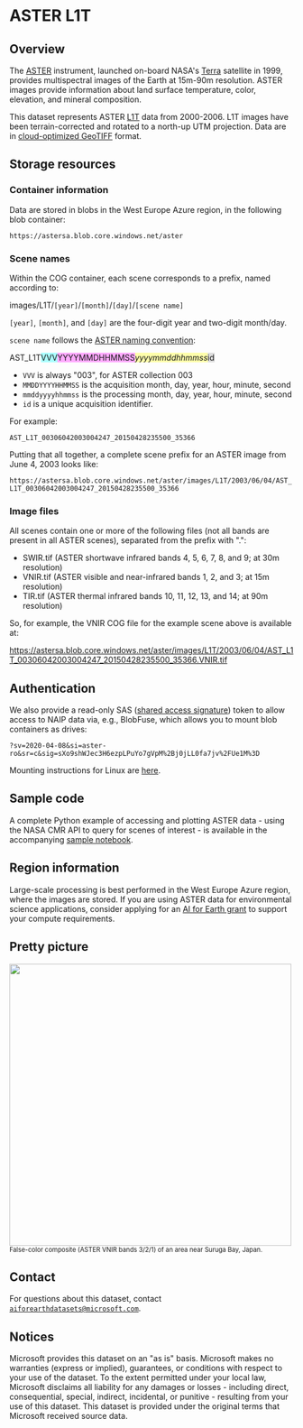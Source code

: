 # ASTER L1T

## Overview

The [ASTER](https://terra.nasa.gov/about/terra-instruments/aster) instrument, launched on-board NASA's [Terra](https://terra.nasa.gov/) satellite in 1999, provides multispectral images of the Earth at 15m-90m resolution.  ASTER images provide information about land surface temperature, color, elevation, and mineral composition.

This dataset represents ASTER [L1T](https://lpdaac.usgs.gov/products/ast_l1tv003/) data from 2000-2006.  L1T images have been terrain-corrected and rotated to a north-up UTM projection.  Data are in [cloud-optimized GeoTIFF](https://www.cogeo.org/) format.


## Storage resources

### Container information

Data are stored in blobs in the West Europe Azure region, in the following blob container:

`https://astersa.blob.core.windows.net/aster`


### Scene names

Within the COG container, each scene corresponds to a prefix, named according to:

images/L1T/`[year]`/`[month]`/`[day]`/`[scene name]`

`[year]`, `[month]`, and `[day]` are the four-digit year and two-digit month/day.

`scene name` follows the [ASTER naming convention](https://lpdaac.usgs.gov/data/get-started-data/collection-overview/missions/aster-overview/#aster-naming-conventions):

AST_L1T<span style="background-color:#aaffff;">VVV</span><span style="background-color:#ffaaff;">YYYYMMDHHMMSS</span>_<span style="background-color:#ffffaa;">yyyymmddhhmmss</span>_<span style="background-color:#dddddd;">id</span>

* `VVV` is always "003", for ASTER collection 003
* `MMDDYYYYHHMMSS` is the acquisition month, day, year, hour, minute, second	
* `mmddyyyyhhmmss` is the processing month, day, year, hour, minute, second
* `id` is a unique acquisition identifier.

For example:

`AST_L1T_00306042003004247_20150428235500_35366`

Putting that all together, a complete scene prefix for an ASTER image from June 4, 2003 looks like:

`https://astersa.blob.core.windows.net/aster/images/L1T/2003/06/04/AST_L1T_00306042003004247_20150428235500_35366`


### Image files

All scenes contain one or more of the following files (not all bands are present in all ASTER scenes), separated from the prefix with ".":

* SWIR.tif (ASTER shortwave infrared bands 4, 5, 6, 7, 8, and 9; at 30m resolution)
* VNIR.tif (ASTER visible and near-infrared bands 1, 2, and 3; at 15m resolution)
* TIR.tif (ASTER thermal infrared bands 10, 11, 12, 13, and 14; at 90m resolution)

So, for example, the VNIR COG file for the example scene above is available at:

https://astersa.blob.core.windows.net/aster/images/L1T/2003/06/04/AST_L1T_00306042003004247_20150428235500_35366.VNIR.tif


## Authentication

We also provide a read-only SAS (<a href="https://docs.microsoft.com/en-us/azure/storage/common/storage-sas-overview">shared access signature</a>) token to allow access to NAIP data via, e.g., BlobFuse, which allows you to mount blob containers as drives:

`?sv=2020-04-08&si=aster-ro&sr=c&sig=sXo9shWJec3H6ezpLPuYo7gVpM%2Bj0jLL0fa7jv%2FUe1M%3D`

Mounting instructions for Linux are [here](https://docs.microsoft.com/en-us/azure/storage/blobs/storage-how-to-mount-container-linux).


## Sample code

A complete Python example of accessing and plotting ASTER data - using the NASA CMR API to query for scenes of interest - is available in the accompanying [sample notebook](aster.ipynb).


## Region information

Large-scale processing is best performed in the West Europe Azure region, where the images are stored.  If you are using ASTER data for environmental science applications, consider applying for an [AI for Earth grant](http://aka.ms/ai4egrants) to support your compute requirements.


## Pretty picture

<img src="https://ai4edatasetspublicassets.blob.core.windows.net/assets/aod_images/aster_800w.png" width=500px;><br/><span style='font-size:80%'>False-color composite (ASTER VNIR bands 3/2/1) of an area near Suruga Bay, Japan.</span>


## Contact

For questions about this dataset, contact [`aiforearthdatasets@microsoft.com`](mailto:aiforearthdatasets@microsoft.com?subject=aster%20question).


## Notices

Microsoft provides this dataset on an "as is" basis.  Microsoft makes no warranties (express or implied), guarantees, or conditions with respect to your use of the dataset.  To the extent permitted under your local law, Microsoft disclaims all liability for any damages or losses - including direct, consequential, special, indirect, incidental, or punitive - resulting from your use of this dataset.  This dataset is provided under the original terms that Microsoft received source data.
